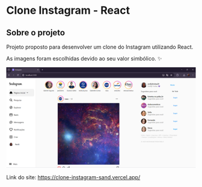 # Clone Instagram - React
## Sobre o projeto
Projeto proposto para desenvolver um clone do Instagram utilizando React. </br>

As imagens foram escolhidas devido ao seu valor simbólico. ✨

<img src="src\imagens\Insta.png" alt="Print da interface do clone do instagram">

Link do site: <a href="https://clone-instagram-sand.vercel.app/" target="_blank">https://clone-instagram-sand.vercel.app/</a>
